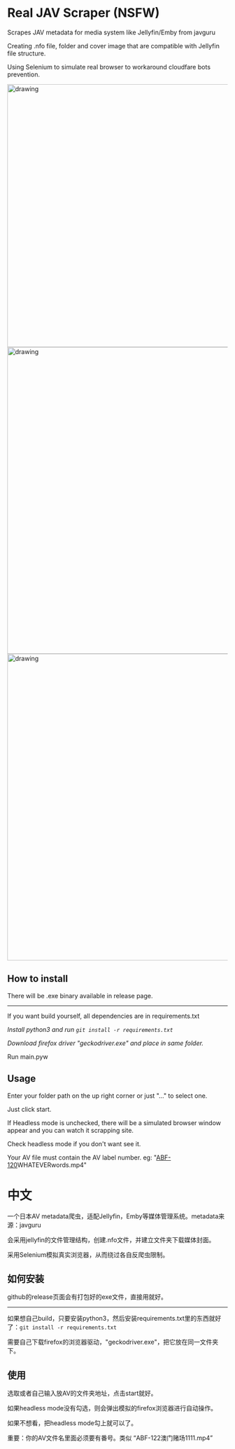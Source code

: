 # Real JAV Scraper (NSFW)

Scrapes JAV metadata for media system like Jellyfin/Emby from javguru

Creating .nfo file, folder and cover image that are compatible with Jellyfin file structure.

Using Selenium to simulate real browser to workaround cloudfare bots prevention.

<img src="https://github.com/user-attachments/assets/b6e90801-561d-4778-ab99-d6dec2b170cd" alt="drawing" width="600"/>
<img src="https://github.com/user-attachments/assets/7d1e2c30-a1fd-4ff3-b41e-c593d78ea659" alt="drawing" width="700"/>
<img src="https://github.com/user-attachments/assets/17ece9e5-4f50-486c-8407-d2e8af1ea6ad" alt="drawing" width="700"/>


## How to install

There will be .exe binary available in release page.

___________________


If you want build yourself, all dependencies are in requirements.txt

*Install python3 and run ```git install -r requirements.txt```*

*Download firefox driver "geckodriver.exe" and place in same folder.*

Run main.pyw

## Usage

Enter your folder path on the up right corner or just "..." to select one.

Just click start.

If Headless mode is unchecked, there will be a simulated browser window appear and you can watch it scrapping site.

Check headless mode if you don't want see it.

Your AV file must contain the AV label number. eg: "<ins>ABF-120</ins>WHATEVERwords.mp4"


# 中文

一个日本AV metadata爬虫，适配Jellyfin，Emby等媒体管理系统。metadata来源：javguru

会采用jellyfin的文件管理结构，创建.nfo文件，并建立文件夹下载媒体封面。

采用Selenium模拟真实浏览器，从而绕过各自反爬虫限制。

## 如何安装
github的release页面会有打包好的exe文件，直接用就好。

--------------

如果想自己build，只要安装python3，然后安装requirements.txt里的东西就好了：```git install -r requirements.txt```

需要自己下载firefox的浏览器驱动，"geckodriver.exe"，把它放在同一文件夹下。

## 使用

选取或者自己输入放AV的文件夹地址，点击start就好。

如果headless mode没有勾选，则会弹出模拟的firefox浏览器进行自动操作。

如果不想看，把headless mode勾上就可以了。

重要：你的AV文件名里面必须要有番号。类似 “ABF-122澳门赌场1111.mp4”
